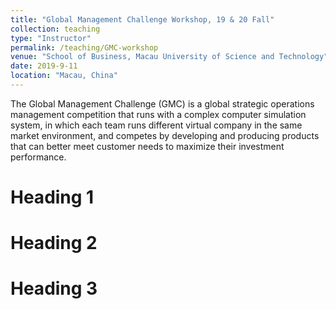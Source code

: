 ```yaml
---
title: "Global Management Challenge Workshop, 19 & 20 Fall"
collection: teaching
type: "Instructor"
permalink: /teaching/GMC-workshop
venue: "School of Business, Macau University of Science and Technology"
date: 2019-9-11
location: "Macau, China"
---
```


The Global Management Challenge (GMC) is a global strategic operations management competition that runs with a complex computer simulation system, in which each team runs different virtual company in the same market environment, and competes by developing and producing products that can better meet customer needs to maximize their investment performance. 


Heading 1
======

Heading 2
======

Heading 3
======

